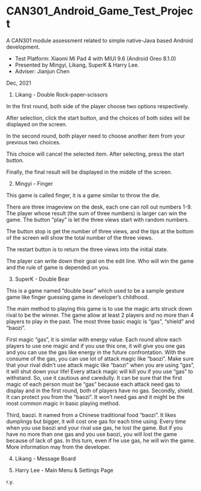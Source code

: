 # CAN301_Android_Game_Test_Project
A CAN301 module assessment related to simple native-Java based Android development.
- Test Platform: Xiaomi Mi Pad 4 with MIUI 9.6 (Android Oreo 8.1.0)
- Presented by Mingyi, Likang, SuperK &amp; Harry Lee.
- Adviser: Jianjun Chen

Dec, 2021

1. Likang - Double Rock-paper-scissors

In the first round, both side of the player choose two options respectively.

After selection, click the start button, and the choices of both sides will be displayed on the screen.

In the second round, both player need to choose another item from your previous two choices.

This choice will cancel the selected item. After selecting, press the start button.

Finally, the final result will be displayed in the middle of the screen.

2. Mingyi - Finger

This game is called finger, it is a game similar to throw the die.

There are three imageview on the desk, each one can roll out numbers 1-9. The player whose result (the sum of three numbers) is larger can win the game. The button "play" is let the three views start with random numbers.

The button stop is get the number of three views, and the tips at the bottom of the screen will show the total number of the three views.

The restart button is to return the three views into the initial state.

The player can write down their goal on the edit line. Who will win the game and the rule of game is depended on you.

3. SuperK - Double Bear

This is a game named “double bear” which used to be a sample gesture game like finger guessing game in developer’s childhood.

The main method to playing this game is to use the magic arts struck down rival to be the winner. The game allow at least 2 players and no more than 4 players to play in the past. The most three basic magic is “gas”, “shield” and “baozi”.

First magic “gas”, it is similar with energy value. Each round allow each players to use one magic and if you use this one, it will give you one gas and you can use the gas like energy in the future confrontation. With the consume of the gas, you can use lot of attack magic like “baozi”. Make sure that your rival didn’t use attack magic like “baozi” when you are using “gas”, it will shut down your life! Every attack magic will kill you if you use “gas” to withstand. So, use it cautious and caredully. It can be sure that the first magic of each person must be “gas” because each attack need gas to display and in the first round, both of players have no gas.
Secondly, shield. It can protect you from the “baozi”. It won’t need gas and it might be the most common magic in basic playing method.

Third, baozi. It named from a Chinese traditional food “baozi”. It likes dumplings but bigger, it will cost one gas for each time using. Every time when you use baozi and your rival use gas, he lost the game. But if you have no more than one gas and you use baozi, you will lost the game because of lack of gas. In this turn, even if he use gas, he will win the game.
More information may from the developer.

4. Likang - Message Board

5. Harry Lee - Main Menu & Settings Page

r.y.
